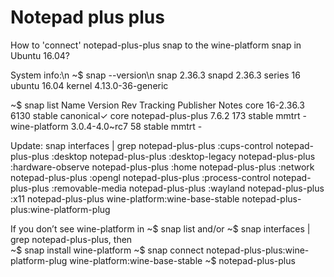 # Notepad plus plus
How to 'connect' notepad-plus-plus snap to the wine-platform snap in Ubuntu 16.04?

System info:\n
~$ snap --version\n
snap    2.36.3
snapd   2.36.3
series  16
ubuntu  16.04
kernel  4.13.0-36-generic

~$ snap list
Name               Version        Rev   Tracking  Publisher   Notes
core               16-2.36.3      6130  stable    canonical✓  core
notepad-plus-plus  7.6.2          173   stable    mmtrt       -
wine-platform      3.0.4-4.0~rc7  58    stable    mmtrt       -

Update:
snap interfaces | grep notepad-plus-plus
:cups-control                    notepad-plus-plus
:desktop                         notepad-plus-plus
:desktop-legacy                  notepad-plus-plus
:hardware-observe                notepad-plus-plus
:home                            notepad-plus-plus
:network                         notepad-plus-plus
:opengl                          notepad-plus-plus
:process-control                 notepad-plus-plus
:removable-media                 notepad-plus-plus
:wayland                         notepad-plus-plus
:x11                             notepad-plus-plus
wine-platform:wine-base-stable   notepad-plus-plus:wine-platform-plug

If you don’t see wine-platform in ~$ snap list and/or ~$ snap interfaces | grep notepad-plus-plus, then  
~$ snap install wine-platform
~$ snap connect notepad-plus-plus:wine-platform-plug wine-platform:wine-base-stable
~$ notepad-plus-plus
